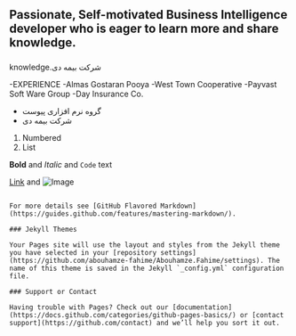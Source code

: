 
#                                                               
##   Passionate, Self-motivated Business Intelligence developer who is eager to learn more and share knowledge.    
###                                                             

knowledge.شرکت بیمه دی

-EXPERIENCE
-Almas Gostaran Pooya 
-West Town Cooperative
-Payvast Soft Ware Group 
-Day Insurance Co.
 
- گروه نرم افزاری پیوست
- شرکت بیمه دی 

1. Numbered
2. List

**Bold** and _Italic_ and `Code` text

[Link](url) and ![Image](src)
```

For more details see [GitHub Flavored Markdown](https://guides.github.com/features/mastering-markdown/).

### Jekyll Themes

Your Pages site will use the layout and styles from the Jekyll theme you have selected in your [repository settings](https://github.com/abouhamze-fahime/Abouhamze.Fahime/settings). The name of this theme is saved in the Jekyll `_config.yml` configuration file.

### Support or Contact

Having trouble with Pages? Check out our [documentation](https://docs.github.com/categories/github-pages-basics/) or [contact support](https://github.com/contact) and we’ll help you sort it out.
